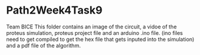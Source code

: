 # Path2Week4Task9
Team BICE
This folder contains an image of the circuit, a vidoe of the proteus simulation, proteus project file and an arduino .ino file. (ino files need to get compiled to get the hex file that gets inputed into the simulation) and a pdf file of the algorithm.
